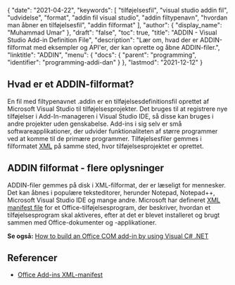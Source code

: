 {
  "date": "2021-04-22",
  "keywords": [
"tilføjelsesfil",
"visual studio addin fil",
"udvidelse",
"format",
"addin fil visual studio",
"addin filtypenavn",
"hvordan man åbner en tilføjelsesfil",
"addin filformat"
],
  "author": {
    "display_name": "Muhammad Umar"
},
  "draft": "false",
  "toc": true,
  "title": "ADDIN - Visual Studio Add-in Definition File",
  "description": "Lær om, hvad der er ADDIN-filformat med eksempler og API'er, der kan oprette og åbne ADDIN-filer.",
  "linktitle": "ADDIN",
  "menu": {
    "docs": {
      "parent": "programming",
      "identifier": "programming-addi-dan"
}
},
  "lastmod": "2021-12-12"
}

## Hvad er et ADDIN-filformat?

En fil med filtypenavnet .addin er en tilføjelsesdefinitionsfil oprettet af Microsoft Visual Studio til tilføjelsesprojekter. Det bruges til at registrere nye tilføjelser i Add-In-manageren i Visual Studio IDE, så disse kan bruges i andre projekter uden genskabelse. Add-ins i sig selv er små softwareapplikationer, der udvider funktionaliteten af større programmer ved at komme til de primære programmer. Tilføjelsesfiler gemmes i filformatet [XML](/web/xml/) på samme sted, hvor tilføjelsesprojektet er oprettet.

## ADDIN filformat - flere oplysninger

ADDIN-filer gemmes på disk i XML-filformat, der er læseligt for mennesker. Det kan åbnes i populære teksteditorer, herunder Notepad, Notepad++, Microsoft Visual Studio IDE og mange andre. Microsoft har defineret [XML manifest file](https://learn.microsoft.com/en-us/office/dev/add-ins/develop/add-in-manifests?tabs=tabid-1) for et Office-tilføjelsesprogram, der beskriver, hvordan et tilføjelsesprogram skal aktiveres, efter at det er blevet installeret og brugt sammen med Office-dokumenter og -applikationer.

**Se også:** [How to build an Office COM add-in by using Visual C# .NET](https://learn.microsoft.com/en-us/previous-versions/office/troubleshoot/office-developer/office-com-add-in-using-visual-c)

## Referencer

 * [Office Add-ins XML-manifest](https://learn.microsoft.com/en-us/office/dev/add-ins/develop/add-in-manifests?tabs=tabid-1)

